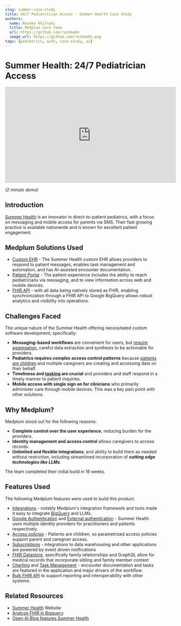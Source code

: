 ```yaml
---
slug: summer-case-study
title: 24/7 Pediatrician Access - Summer Health Case Study
authors:
  name: Reshma Khilnani
  title: Medplum Core Team
  url: https://github.com/reshmakh
  image_url: https://github.com/reshmakh.png
tags: [pediatrics, auth, case-study, ai]
---
```


# Summer Health: 24/7 Pediatrician Access

<iframe width="560" height="315" src="https://www.youtube.com/embed/H2fJVYG8LvQ?start=0" title="YouTube video player" frameborder="0" allow="accelerometer; autoplay; clipboard-write; encrypted-media; gyroscope; picture-in-picture" allowfullscreen></iframe>

_(2 minute demo)_

## Introduction

[Summer Health](https://www.summerhealth.com/) is an innovator in direct-to-patient pediatrics, with a focus on messaging and mobile access for parents via SMS. Their fast growing practice is available nationwide and is known for excellent patient engagement.

## Medplum Solutions Used

- [Custom EHR](/solutions/custom-ehr) - The Summer Health custom EHR allows providers to respond to patient messages, enables task management and automation, and has AI-assisted encounter documentation.
- [Patient Portal](/solutions/patient-portal) - The patient experience includes the ability to reach pediatricians via messaging, and to view information across web and mobile devices.
- [FHIR API](/solutions/provider-portal#api-access) - with all data being natively stored as FHIR, enabling synchronization through a FHIR API to Google BigQuery allows robust analytics and visibility into operations.

## Challenges Faced

The unique nature of the Summer Health offering necessitated custom software development, specifically:

- **Messaging-based workflows** are convenient for users, but [require aggregation](/docs/communications/async-encounters), careful data extraction and synthesis to be actionable for providers.
- **Pediatrics requires complex access control patterns** because [patients are children](/docs/fhir-datastore/family-relationships) and multiple caregivers are creating and accessing data on their behalf.
- **Timeliness and [tasking](/docs/careplans/tasks) are crucial** and providers and staff respond in a timely manner to patient inquiries.
- **Mobile access with single sign on for clinicians** who primarily administer care through mobile devices. This was a key pain point with other solutions.

## Why Medplum?

Medplum stood out for the following reasons:

- **Complete control over the user experience**, reducing burden for the providers.
- **Identity management and access control** allows caregivers to access records.
- **Unlimited and flexible integrations**, and ability to build them as needed without restriction, including streamlined incorporation of _**cutting edge technologies like LLMs**_.

The team completed their initial build in 16 weeks.

## Features Used

The following Medplum features were used to build this product.

- [Integrations](/products/integration) - notably Medplum's integration framework and tools made it easy to integrate [BigQuery](https://cloud.google.com/architecture/analyzing-fhir-data-in-bigquery) and LLMs.
- [Google Authentication](/docs/auth/methods/google-auth) and [External authentication](/docs/auth/methods/external-identity-providers) - Summer Health uses multiple identity providers for practitioners and patients respectively.
- [Access policies](/docs/access/access-policies) - Patients are children, so parametrized access policies support parent and caregiver access.
- [Subscriptions](/docs/subscriptions) - integrations to data warehousing and other applications are powered by event driven notifications
- [FHIR Datastore](/docs/fhir-datastore), specifically family relationships and GraphQL allow for medical records that incorporate sibling and family member context
- [Charting](/docs/charting) and [Task Management](/docs/careplans/tasks) - encounter documentation and tasks are featured in the application and major drivers of the workflow.
- [Bulk FHIR API](/docs/api/fhir/operations/bulk-fhir) to support reporting and interoperability with other systems.

## Related Resources

- [Summer Health](https://www.summerhealth.com/) Website
- [Analyze FHIR in Bigquery](https://cloud.google.com/architecture/analyzing-fhir-data-in-bigquery)
- [Open AI Blog features Summer Health](https://openai.com/customer-stories/summer-health)
